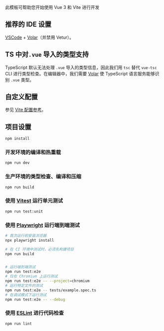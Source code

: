 此模板可帮助您开始使用 Vue 3 和 Vite 进行开发
## 推荐的 IDE 设置

[VSCode](https://code.visualstudio.com/) + [Volar](https://marketplace.visualstudio.com/items?itemName=Vue.volar)（并禁用 Vetur）。

## TS 中对`.vue` 导入的类型支持 

TypeScript 默认无法处理 `.vue` 导入的类型信息，因此我们用 `tsc` 替代 `vue-tsc` CLI 进行类型检查。在编辑器中，我们需要 [Volar](https://marketplace.visualstudio.com/items?itemName=Vue.volar) 使 TypeScript 语言服务能够识别 `.vue` 类型。

## 自定义配置

参见 [Vite 配置参考](https://vite.dev/config/)。

## 项目设置

```sh
npm install
```

### 开发环境的编译和热重载

```sh
npm run dev
```

### 生产环境的类型检查、编译和压缩

```sh
npm run build
```

### 使用 [Vitest](https://vitest.dev/) 运行单元测试

```sh
npm run test:unit
```

### 使用 [Playwright](https://playwright.dev) 运行端到端测试

```sh
# 首次运行前安装浏览器
npx playwright install

# 在 CI 环境中测试时，必须先构建项目
npm run build


# 运行端到端测试
npm run test:e2e
# 仅在 Chromium 上运行测试
npm run test:e2e -- --project=chromium
# 运行特定文件的测试
npm run test:e2e -- tests/example.spec.ts
# 在调试模式下运行测试
npm run test:e2e -- --debug
```

### 使用 [ESLint](https://eslint.org/) 进行代码检查

```sh
npm run lint
```
